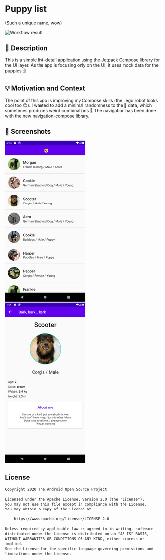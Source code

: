 # Puppy list
(Such a unique name, wow)

<!--- Replace <OWNER> with your Github Username and <REPOSITORY> with the name of your repository. -->
<!--- You can find both of these in the url bar when you open your repository in github. -->
![Workflow result](https://github.com/naturlecso/android-dev-challenge-compose-puppy/workflows/Check/badge.svg)


## :scroll: Description
<!--- Describe your app in one or two sentences -->
This is a simple list-detail application using the Jetpack Compose library for the UI layer. As the app is focusing only on the UI, it uses mock data for the puppies :file_cabinet:


## :bulb: Motivation and Context
<!--- Optionally point readers to interesting parts of your submission. -->
<!--- What are you especially proud of? -->
The point of this app is improving my Compose skills (the Lego robot looks cool too :wink:). 
I wanted to add a minimal randomness to the :dog: data, which sometimes produces weird combinations :tada: 
The navigation has been done with the new navigation-compose library.


## :camera_flash: Screenshots
<!-- You can add more screenshots here if you like -->
<img src="/results/screenshot_1.png" width="260">&emsp;<img src="/results/screenshot_2.png" width="260">

## License
```
Copyright 2020 The Android Open Source Project

Licensed under the Apache License, Version 2.0 (the "License");
you may not use this file except in compliance with the License.
You may obtain a copy of the License at

    https://www.apache.org/licenses/LICENSE-2.0

Unless required by applicable law or agreed to in writing, software
distributed under the License is distributed on an "AS IS" BASIS,
WITHOUT WARRANTIES OR CONDITIONS OF ANY KIND, either express or implied.
See the License for the specific language governing permissions and
limitations under the License.
```